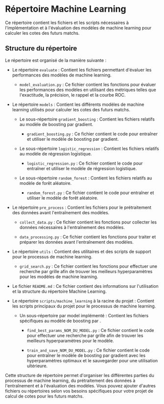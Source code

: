 # Répertoire Machine Learning

Ce répertoire contient les fichiers et les scripts nécessaires à l'implémentation et à l'évaluation des modèles de machine learning pour calculer les cotes des futurs matchs.

## Structure du répertoire

Le répertoire est organisé de la manière suivante :

- Le répertoire `evaluate` : Contient les fichiers permettant d'évaluer les performances des modèles de machine learning.

  - `model_evaluation.py` : Ce fichier contient les fonctions pour évaluer les performances des modèles en utilisant des métriques telles que l'exactitude, la précision, le rappel et la courbe ROC.

- Le répertoire `models` : Contient les différents modèles de machine learning utilisés pour calculer les cotes des futurs matchs.

  - Le sous-répertoire `gradient_boosting` : Contient les fichiers relatifs au modèle de boosting par gradient.

    - `gradient_boosting.py` : Ce fichier contient le code pour entraîner et utiliser le modèle de boosting par gradient.

  - Le sous-répertoire `logistic_regression` : Contient les fichiers relatifs au modèle de régression logistique.

    - `logistic_regression.py` : Ce fichier contient le code pour entraîner et utiliser le modèle de régression logistique.

  - Le sous-répertoire `random_forest` : Contient les fichiers relatifs au modèle de forêt aléatoire.

    - `random_forest.py` : Ce fichier contient le code pour entraîner et utiliser le modèle de forêt aléatoire.

- Le répertoire `pre_process` : Contient les fichiers pour le prétraitement des données avant l'entraînement des modèles.

  - `collect_data.py` : Ce fichier contient les fonctions pour collecter les données nécessaires à l'entraînement des modèles.

  - `data_processing.py` : Ce fichier contient les fonctions pour traiter et préparer les données avant l'entraînement des modèles.

- Le répertoire `utils` : Contient des utilitaires et des scripts de support pour le processus de machine learning.

  - `grid_search.py` : Ce fichier contient les fonctions pour effectuer une recherche par grille afin de trouver les meilleurs hyperparamètres pour les modèles de machine learning.

- Le fichier `README.md` : Ce fichier contient des informations sur l'utilisation et la structure du répertoire Machine Learning.

- Le répertoire `scripts/machine_learning` à la racine du projet : Contient les scripts principaux du projet pour le processus de machine learning.

  - Un sous-répertoire par model implémenté : Contient les fichiers spécifiques au modèle de boosting par .

    - `find_best_params_NOM_DU_MODEL.py` : Ce fichier contient le code pour effectuer une recherche par grille afin de trouver les meilleurs hyperparamètres pour le modèle.

    - `train_and_save_NOM_DU_MODEL.py` : Ce fichier contient le code pour entraîner le modèle de boosting par gradient avec les hyperparamètres optimaux et le sauvegarder pour une utilisation ultérieure.

Cette structure de répertoire permet d'organiser les différentes parties du processus de machine learning, du prétraitement des données à l'entraînement et à l'évaluation des modèles. Vous pouvez ajouter d'autres fichiers ou répertoires selon vos besoins spécifiques pour votre projet de calcul de cotes pour les futurs matchs.

